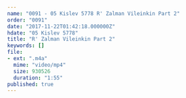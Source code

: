 ```yaml
---
name: "0091 - 05 Kislev 5778 R' Zalman Vileinkin Part 2"
order: "0091"
date: "2017-11-22T01:42:18.000000Z"
hdate: "05 Kislev 5778"
title: "R' Zalman Vileinkin Part 2"
keywords: []
file:
- ext: ".m4a"
  mime: "video/mp4"
  size: 930526
  duration: "1:55"
published: true
---
```


